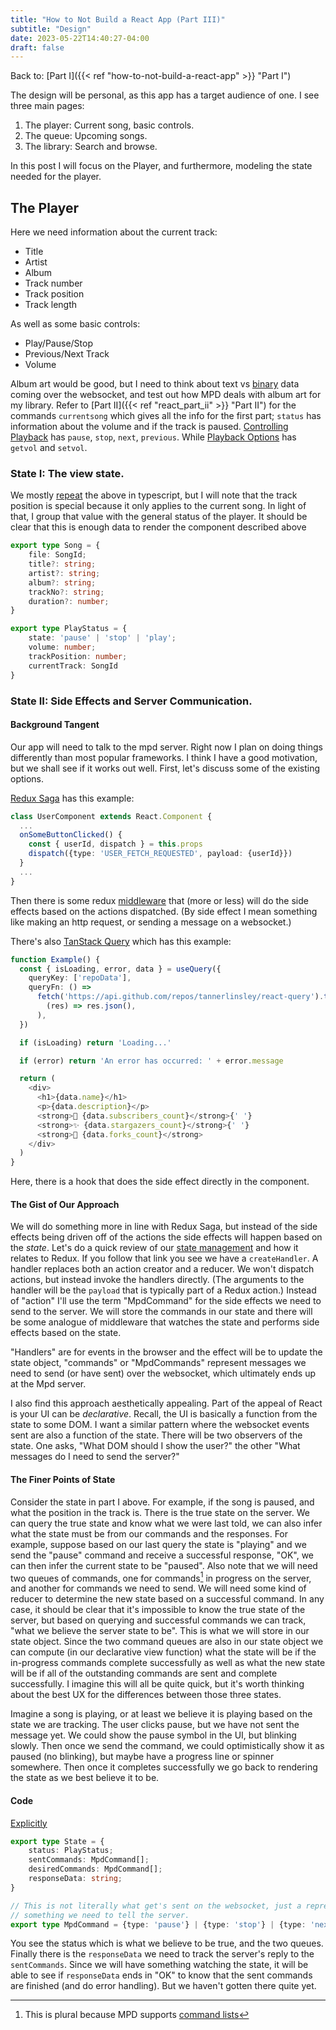 ```yaml
---
title: "How to Not Build a React App (Part III)"
subtitle: "Design"
date: 2023-05-22T14:40:27-04:00
draft: false
---
```


Back to: [Part I]({{< ref "how-to-not-build-a-react-app" >}} "Part I")

The design will be personal, as this app has a target audience of one. I see three main pages:

1. The player: Current song, basic controls.
1. The queue: Upcoming songs.
1. The library: Search and browse.

In this post I will focus on the Player, and furthermore, modeling the state needed for the player.

## The Player

Here we need information about the current track:
* Title
* Artist
* Album
* Track number
* Track position
* Track length

As well as some basic controls:
* Play/Pause/Stop
* Previous/Next Track
* Volume

Album art would be good, but I need to think about text vs [binary](https://github.com/websockets/ws/issues/2085#issuecomment-1266926356) data coming over the websocket, and test out how MPD deals with album art for my library.
Refer to [Part II]({{< ref "react_part_ii" >}} "Part II") for the commands `currentsong` which gives all the info for the first part; `status` has information about the volume and if the track is paused. [Controlling Playback](https://mpd.readthedocs.io/en/latest/protocol.html#controlling-playback)
has `pause`, `stop`, `next`, `previous`. While [Playback Options](https://mpd.readthedocs.io/en/latest/protocol.html#playback-options) has `getvol` and `setvol`.

### State I: The view state.

We mostly [repeat](https://github.com/patrickthebold/mpd-client/blob/ac0ac08a61947190beb238274233869401c839a6/src/state.ts) the above in typescript, but I will note that the track position is special because it only applies to the current song. In light of that, I group that value with the general status of the player.
It should be clear that this is enough data to render the component described above

```ts
export type Song = {
    file: SongId;
    title?: string;
    artist?: string;
    album?: string;
    trackNo?: string;
    duration?: number;
}

export type PlayStatus = {
    state: 'pause' | 'stop' | 'play';
    volume: number;
    trackPosition: number;
    currentTrack: SongId
}
```

### State II: Side Effects and Server Communication.

#### Background Tangent
Our app will need to talk to the mpd server. Right now I plan on doing things differently than most popular frameworks. I think I have a good motivation, but we shall see if it works out well. First, let's discuss some of the existing options.

[Redux Saga](https://redux-saga.js.org/) has this example:
```ts
class UserComponent extends React.Component {
  ...
  onSomeButtonClicked() {
    const { userId, dispatch } = this.props
    dispatch({type: 'USER_FETCH_REQUESTED', payload: {userId}})
  }
  ...
}
```

Then there is some redux [middleware](https://redux.js.org/understanding/history-and-design/middleware) that (more or less) will do the side effects based on the actions dispatched. (By side effect I mean something like making an http request, or sending a message on a websocket.)

There's also [TanStack Query](https://tanstack.com/query/latest/docs/react/overview) which has this example:
```ts
function Example() {
  const { isLoading, error, data } = useQuery({
    queryKey: ['repoData'],
    queryFn: () =>
      fetch('https://api.github.com/repos/tannerlinsley/react-query').then(
        (res) => res.json(),
      ),
  })

  if (isLoading) return 'Loading...'

  if (error) return 'An error has occurred: ' + error.message

  return (
    <div>
      <h1>{data.name}</h1>
      <p>{data.description}</p>
      <strong>👀 {data.subscribers_count}</strong>{' '}
      <strong>✨ {data.stargazers_count}</strong>{' '}
      <strong>🍴 {data.forks_count}</strong>
    </div>
  )
}
``` 
Here, there is a hook that does the side effect directly in the component.

#### The Gist of Our Approach

We will do something more in line with Redux Saga, but instead of the side effects being driven off of the actions the side effects will happen based on the _state_.
Let's do a quick review of our [state management](https://github.com/patrickthebold/mpd-client/blob/ac0ac08a61947190beb238274233869401c839a6/src/state-management.ts) and how it relates to Redux. If you follow that link you see we have a `createHandler`. A handler replaces both an action creator and a reducer. We won't dispatch actions, but instead invoke the handlers directly. (The arguments to the handler will be the `payload` that is typically part of a Redux action.) Instead of "action" I'll use the term "MpdCommand" for the side effects we need to send to the server. We will store the commands in our state and there will be some analogue of middleware that watches the state and performs side effects based on the state.

"Handlers" are for events in the browser and the effect will be to update the state object, "commands" or "MpdCommands" represent messages we need to send (or have sent) over the websocket, which ultimately ends up at the Mpd server.

I also find this approach aesthetically appealing. Part of the appeal of React is your UI can be _declarative_. Recall, the UI is basically a function from the state to some DOM. I want a similar pattern where the websocket events sent are also a function of the state. There will be two observers of the state. One asks, "What DOM should I show the user?" the other "What messages do I need to send the server?"


#### The Finer Points of State

Consider the state in part I above. For example, if the song is paused, and what the position in the track is. There is the true state on the server. We can query the true state and know what we were last told, we can also infer what the state must be from our commands and the responses. For example, suppose based on our last query the state is "playing" and we send the "pause" command and receive a successful response, "OK", we can then infer the current state to be "paused". Also note that we will need two queues of commands, one for commands[^bulk] in progress on the server, and another for commands we need to send. We will need some kind of reducer to determine the new state based on a successful command. In any case, it should be clear that it's impossible to know the true state of the server, but based on querying and successful commands we can track, "what we believe the server state to be". This is what we will store in our state object. Since the two command queues are also in our state object we can compute (in our declarative view function) what the state will be if the in-progress commands complete successfully as well as what the new state will be if all of the outstanding commands are sent and complete successfully. I imagine this will all be quite quick, but it's worth thinking about the best UX for the differences between those three states. 

Imagine a song is playing, or at least we believe it is playing based on the state we are tracking. The user clicks pause, but we have not sent the message yet. We could show the pause symbol in the UI, but blinking slowly. Then once we send the command, we could optimistically show it as paused (no blinking), but maybe have a progress line or spinner somewhere. Then once it completes successfully we go back to rendering the state as we best believe it to be.

[^bulk]: This is plural because MPD supports [command lists](https://mpd.readthedocs.io/en/latest/protocol.html#command-lists)

#### Code

[Explicitly](https://github.com/patrickthebold/mpd-client/blob/6aabd920ee7a24e106f07aa9ff9ea3a1985601be/src/state.ts)
```ts
export type State = {
    status: PlayStatus;
    sentCommands: MpdCommand[];
    desiredCommands: MpdCommand[];
    responseData: string;
}

// This is not literally what get's sent on the websocket, just a representation of
// something we need to tell the server.
export type MpdCommand = {type: 'pause'} | {type: 'stop'} | {type: 'next_track'} | {type: 'previous_track'} | {type: 'set_volume', volume: number}
```
You see the status which is what we believe to be true, and the two queues. Finally there is the `responseData` we need to track the server's reply to the `sentCommands`. Since we will have something watching the state, it will be able to see if `responseData` ends in "OK" to know that the sent commands are finished (and do error handling). But we haven't gotten there quite yet.

